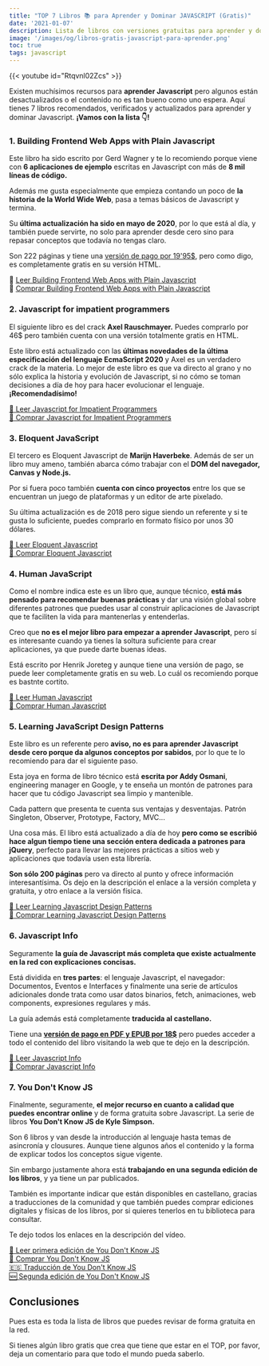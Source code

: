 ```yaml
---
title: "TOP 7 Libros 📚 para Aprender y Dominar JAVASCRIPT (Gratis)" 
date: '2021-01-07'
description: Lista de libros con versiones gratuitas para aprender y dominar el lenguaje de programación Javascript
image: '/images/og/libros-gratis-javascript-para-aprender.png'
toc: true
tags: javascript
---
```


{{< youtube id="Rtqvnl02Zcs" >}}

Existen muchísimos recursos para **aprender Javascript** pero algunos están desactualizados o el contenido no es tan bueno como uno espera. Aquí tienes 7 libros recomendados, verificados y actualizados para aprender y dominar Javascript. **¡Vamos con la lista 👇!**

### 1. Building Frontend Web Apps with Plain Javascript

Este libro ha sido escrito por Gerd Wagner y te lo recomiendo porque viene con **6 aplicaciones de ejemplo** escritas en Javascript con más de **8 mil líneas de código.**

Además me gusta especialmente que empieza contando un poco de **la historia de la World Wide Web**, pasa a temas básicos de Javascript y termina.

Su **última actualización ha sido en mayo de 2020**, por lo que está al día, y también puede servirte, no solo para aprender desde cero sino para repasar conceptos que todavía no tengas claro.

Son 222 páginas y tiene una [versión de pago por 19'95$](https://gumroad.com/l/YyWka), pero como digo, es completamente gratis en su versión HTML.

🔗 [Leer Building Frontend Web Apps with Plain Javascript](https://web-engineering.info/JsFrontendApp-Book)<br/>
🛒 [Comprar Building Frontend Web Apps with Plain Javascript](https://gumroad.com/l/YyWka)

### 2. Javascript for impatient programmers

El siguiente libro es del crack **Axel Rauschmayer.** Puedes comprarlo por 46$ pero también cuenta con una versión totalmente gratis en HTML. 

Este libro está actualizado con las **últimas novedades de la última especificación del lenguaje EcmaScript 2020** y Axel es un verdadero crack de la materia. Lo mejor de este libro es que va directo al grano y no sólo explica la historia y evolución de Javascript, si no cómo se toman decisiones a día de hoy para hacer evolucionar el lenguaje. **¡Recomendadísimo!**

[🔗 Leer Javascript for Impatient Programmers](https://exploringjs.com/impatient-js/toc.html)<br>
[🛒  Comprar Javascript for Impatient Programmers](https://amzn.to/35iOMz8)

### 3. Eloquent JavaScript

El tercero es Eloquent Javascript de **Marijn Haverbeke**. Además de ser un libro muy ameno, también abarca cómo trabajar con el **DOM del navegador, Canvas y Node.js.**

Por si fuera poco también **cuenta con cinco proyectos** entre los que se encuentran un juego de plataformas y un editor de arte pixelado.

Su última actualización es de 2018 pero sigue siendo un referente y si te gusta lo suficiente, puedes comprarlo en formato físico por unos 30 dólares.

[🔗 Leer Eloquent Javascript](https://eloquentjavascript.net/)<br>
[🛒 Comprar Eloquent Javascript](https://amzn.to/3pNEr62)

### 4. Human JavaScript

Como el nombre indica este es un libro que, aunque técnico, **está más pensado para recomendar buenas prácticas** y dar una visión global sobre diferentes patrones que puedes usar al construir aplicaciones de Javascript que te faciliten la vida para mantenerlas y entenderlas.

Creo que **no es el mejor libro para empezar a aprender Javascript**, pero sí es interesante cuando ya tienes la soltura suficiente para crear aplicaciones, ya que puede darte buenas ideas. 

Está escrito por Henrik Joreteg y aunque tiene una versión de pago, se puede leer completamente gratis en su web. Lo cuál os recomiendo porque es bastnte cortito.

[🔗 Leer Human Javascript](https://read.humanjavascript.com/)<br>
[🛒 Comprar Human Javascript](https://gumroad.com/l/humanjs)

### 5. Learning JavaScript Design Patterns

Este libro es un referente pero **aviso, no es para aprender Javascript desde cero porque da algunos conceptos por sabidos**, por lo que te lo recomiendo para dar el siguiente paso.

Esta joya en forma de libro técnico está **escrita por Addy Osmani**, engineering manager en Google, y te enseña un montón de patrones para hacer que tu código Javascript sea limpio y mantenible.

Cada pattern que presenta te cuenta sus ventajas y desventajas. Patrón Singleton, Observer,     Prototype, Factory, MVC...

Una cosa más. El libro está actualizado a día de hoy **pero como se escribió hace algun tiempo tiene una sección entera dedicada a patrones para jQuery**, perfecto para llevar las mejores prácticas a sitios web y aplicaciones que todavía usen esta librería.

**Son sólo 200 páginas** pero va directo al punto y ofrece información interesantísima. Os dejo en la descripción el enlace a la versión completa y gratuita, y otro enlace a la versión física.

[🔗 Leer Learning Javascript Design Patterns](https://addyosmani.com/resources/essentialjsdesignpatterns/book/)<br>
[🛒 Comprar Learning Javascript Design Patterns](https://amzn.to/3q0nlSO)

### 6. Javascript Info

Seguramente **la guía de Javascript más completa que existe actualmente en la red con explicaciones concisas.**

Está dividida en **tres partes**: el lenguaje Javascript, el navegador: Documentos, Eventos e Interfaces y finalmente una serie de artículos adicionales donde trata como usar datos binarios, fetch, animaciones, web components, expresiones regulares y más.

La guía además está completamente **traducida al castellano.**

Tiene una **[versión de pago en PDF y EPUB por 18$](https://javascript.info/ebook)** pero puedes acceder a todo el contenido del libro visitando la web que te dejo en la descripción.

[🔗 Leer Javascript Info](https://javascript.info/)<br>
[🛒 Comprar Javascript Info](https://javascript.info/ebook)

### 7. You Don't Know JS

Finalmente, seguramente, **el mejor recurso en cuanto a calidad que puedes encontrar online** y de forma gratuita sobre Javascript. La serie de libros **You Don't Know JS de Kyle Simpson.**

Son 6 libros y van desde la introducción al lenguaje hasta temas de asincronía y clousures. Aunque tiene algunos años el contenido y la forma de explicar todos los conceptos sigue vigente.

Sin embargo justamente ahora está **trabajando en una segunda edición de los libros**, y ya tiene un par publicados.

También es importante indicar que están disponibles en castellano, gracias a traducciones de la comunidad y que también puedes comprar ediciones digitales y físicas de los libros, por si quieres tenerlos en tu biblioteca para consultar.

Te dejo todos los enlaces en la descripción del vídeo.

[🔗 Leer primera edición de You Don't Know JS](https://github.com/getify/You-Dont-Know-JS/blob/1st-ed/README.md)<br>
[🛒 Comprar You Don't Know JS](https://amzn.to/35i9j72)<br>
[🇪🇸 Traducción de You Don't Know JS](https://github.com/You-Dont-Know-JS-ES/Traduccion)<br>
[🆕 Segunda edición de You Don't Know JS](https://github.com/getify/You-Dont-Know-JS/tree/2nd-ed)

## Conclusiones

Pues esta es toda la lista de libros que puedes revisar de forma gratuita en la red.

Si tienes algún libro gratis que crea que tiene que estar en el TOP, por favor, deja un comentario para que todo el mundo pueda saberlo.
